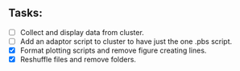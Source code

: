 ## Tasks:
- [ ] Collect and display data from cluster.
- [ ] Add an adaptor script to cluster to have just the one .pbs script.
- [x] Format plotting scripts and remove figure creating lines.
- [x] Reshuffle files and remove folders.
